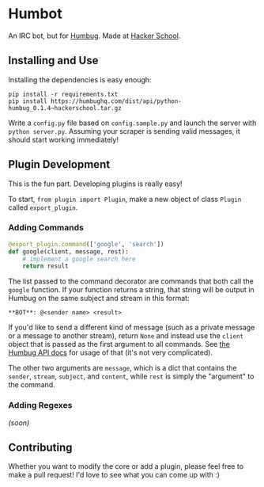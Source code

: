 # Humbot

An IRC bot, but for [Humbug](http://humbughq.com). Made at [Hacker School](http://hackerschool.com).

## Installing and Use

Installing the dependencies is easy enough:

```
pip install -r requirements.txt
pip install https://humbughq.com/dist/api/python-humbug_0.1.4~hackerschool.tar.gz
```

Write a `config.py` file based on `config.sample.py` and launch the server with `python server.py`. Assuming your scraper is sending valid messages, it should start working immediately!

## Plugin Development

This is the fun part. Developing plugins is really easy! 

To start, `from plugin import Plugin`, make a new object of class `Plugin` called `export_plugin`.

### Adding Commands

```python
@export_plugin.command(['google', 'search'])
def google(client, message, rest):
    # implement a google search here
    return result
```

The list passed to the command decorator are commands that both call the `google` function. If your function returns a string, that string will be output in Humbug on the same subject and stream in this format:

```
**BOT**: @<sender name> <result>
```

If you'd like to send a different kind of message (such as a private message or a message to another stream), return `None` and instead use the `client` object that is passed as the first argument to all commands. See [the Humbug API docs](https://github.com/humbughq/python-humbug#using-the-api) for usage of that (it's not very complicated).

The other two arguments are `message`, which is a dict that contains the `sender`, `stream`, `subject`, and `content`, while `rest` is simply the "argument" to the command.

### Adding Regexes

*(soon)*

## Contributing

Whether you want to modify the core or add a plugin, please feel free to make a pull request! I'd love to see what you can come up with :)
